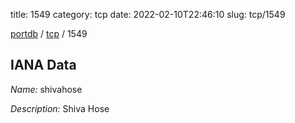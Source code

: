 title: 1549
category: tcp
date: 2022-02-10T22:46:10
slug: tcp/1549

[portdb](/) / [tcp](/category/tcp.html) / 1549


## IANA Data

_Name:_ shivahose

_Description:_ Shiva Hose

